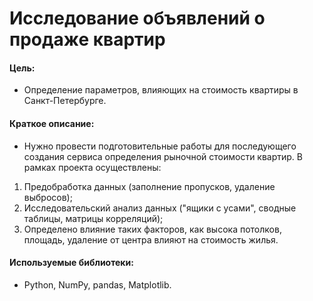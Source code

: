 # Исследование объявлений о продаже квартир

#### Цель: 
- Определение параметров, влияющих на стоимость квартиры в Санкт-Петербурге.

#### Краткое описание:
- Нужно провести подготовительные работы для последующего создания сервиса определения рыночной стоимости квартир. В рамках проекта осуществлены:
1. Предобработка данных (заполнение пропусков, удаление выбросов);
2. Исследовательский анализ данных ("ящики с усами", сводные таблицы, матрицы корреляций);
3. Определено влияние таких факторов, как высока потолков, площадь, удаление от центра влияют на стоимость жилья.

#### Используемые библиотеки:
- Python, NumPy, pandas, Matplotlib.